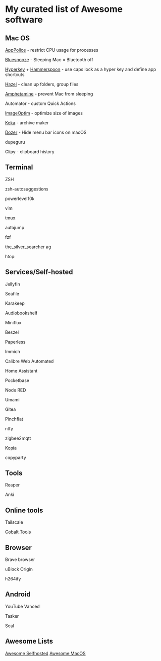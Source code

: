 # My curated list of Awesome software
## Mac OS
[AppPolice](https://github.com/AppPolice/AppPolice) - restrict CPU usage for processes

[Bluesnooze](https://github.com/odlp/bluesnooze) - Sleeping Mac = Bluetooth off

[Hyperkey](https://hyperkey.app/) + [Hammerspoon](https://www.hammerspoon.org/) - use caps lock as a hyper key and define app shortcuts

[Hazel](https://www.noodlesoft.com/) - clean up folders, group files

[Amphetamine](https://apps.apple.com/us/app/amphetamine/id937984704?mt=12) - prevent Mac from sleeping

Automator - custom Quick Actions

[ImageOptim](https://imageoptim.com/pl) - optimize size of images

[Keka](https://www.keka.io/pl/) - archive maker

[Dozer](https://github.com/Mortennn/Dozer) - Hide menu bar icons on macOS

dupeguru

Clipy - clipboard history

## Terminal
ZSH

zsh-autosuggestions

powerlevel10k

vim

tmux

autojump

fzf

the_silver_searcher ag

htop

## Services/Self-hosted
Jellyfin

Seafile

Karakeep

Audiobookshelf

Miniflux

Beszel

Paperless

Immich

Calibre Web Automated

Home Assistant

Pocketbase

Node RED

Umami

Gitea

Pinchflat

ntfy

zigbee2mqtt

Kopia

copyparty

## Tools
Reaper

Anki

## Online tools
Tailscale

[Cobalt Tools](https://cobalt.tools/)

## Browser
Brave browser

uBlock Origin

h264ify

## Android
YouTube Vanced

Tasker

Seal

## Awesome Lists
[Awesome Selfhosted](https://github.com/awesome-selfhosted/awesome-selfhosted)
[Awesome MacOS](https://github.com/iCHAIT/awesome-macOS?tab=readme-ov-file)
